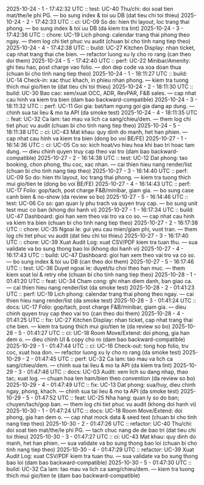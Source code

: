 2025-10-24 - 1 - 17:42:32 UTC :: test: UC-40 Thu/chi: doi soat tien mat/the/le phi PG. — bo sung index & toi uu DB (dat tieu chi toi thieu)
2025-10-24 - 2 - 17:42:33 UTC :: ci: UC-09 So do: hien thi layout, loc trang thai phong. — bo sung index & toi uu DB (da kiem tra lint)
2025-10-24 - 3 - 17:42:36 UTC :: chore: UC-19 Lich phong: calendar trang thai phong theo ngay. — them log chi tiet phuc vu audit (chuan bi cho tinh nang tiep theo)
2025-10-24 - 4 - 17:42:38 UTC :: build: UC-27 Kitchen Display: nhan ticket, cap nhat trang thai che bien. — refactor luong xu ly cho ro rang (can theo doi them)
2025-10-24 - 5 - 17:42:40 UTC :: perf: UC-22 Minibar/Amenity: ghi tieu hao, post charge vao folio. — don dep code va xoa doan thua (chuan bi cho tinh nang tiep theo)
2025-10-24 - 1 - 18:11:27 UTC :: build: UC-14 Check-in: xac thuc khach, in phieu nhan phong. — kiem tra tuong thich mui gio/tien te (dat tieu chi toi thieu)
2025-10-24 - 2 - 18:11:30 UTC :: build: UC-30 Bao cao: xem/xuat OCC, ADR, RevPAR, F&B sales. — cap nhat cau hinh va kiem tra bien (dam bao backward-compatible)
2025-10-24 - 3 - 18:11:32 UTC :: perf: UC-11 Goi gia: bat/tam ngung goi gia dang ap dung. — chinh sua tai lieu & mo ta API (da smoke test)
2025-10-24 - 4 - 18:11:35 UTC :: feat: UC-32 Ca lam: tao mau va lich ca sang/chieu/dem. — them log chi tiet phuc vu audit (chuan bi cho tinh nang tiep theo)
2025-10-24 - 5 - 18:11:38 UTC :: ci: UC-43 Mat khau: quy dinh do manh, het han phien. — cap nhat cau hinh va kiem tra bien (dong bo voi BE/FE)
2025-10-27 - 1 - 16:14:36 UTC :: ci: UC-05 Co so: kich hoat/vo hieu hoa khi bao tri hoac tam dung. — dieu chinh quyen truy cap theo vai tro (dam bao backward-compatible)
2025-10-27 - 2 - 16:14:38 UTC :: test: UC-12 Dat phong: tao booking, chon phong, thu coc, xac nhan. — cai thien hieu nang render/list (chuan bi cho tinh nang tiep theo)
2025-10-27 - 3 - 16:14:40 UTC :: perf: UC-09 So do: hien thi layout, loc trang thai phong. — kiem tra tuong thich mui gio/tien te (dong bo voi BE/FE)
2025-10-27 - 4 - 16:14:43 UTC :: perf: UC-17 Folio: gop/tach, post charge F&B/minibar, giam gia. — bo sung case canh bien & no-show (da review so bo)
2025-10-27 - 5 - 16:14:46 UTC :: test: UC-06 Co so: gan quan ly phu trach va quyen truy cap. — bo sung unit test muc co ban (khong doi hanh vi)
2025-10-27 - 1 - 16:17:34 UTC :: build: UC-47 Dashboard: gioi han xem theo vai tro va co so. — cap nhat cau hinh va kiem tra bien (chuan bi cho tinh nang tiep theo)
2025-10-27 - 2 - 16:17:38 UTC :: chore: UC-35 Ngoai le: gui yeu cau mien/giam phi, vuot tran. — them log chi tiet phuc vu audit (dat tieu chi toi thieu)
2025-10-27 - 3 - 16:17:40 UTC :: chore: UC-39 Xuat Audit Log: xuat CSV/PDF kiem tra tuan thu. — sua validate va bo sung thong bao loi (khong doi hanh vi)
2025-10-27 - 4 - 16:17:43 UTC :: build: UC-47 Dashboard: gioi han xem theo vai tro va co so. — bo sung index & toi uu DB (can theo doi them)
2025-10-27 - 5 - 16:17:46 UTC :: test: UC-36 Duyet ngoai le: duyet/tu choi theo han muc. — them kiem soat loi & retry nhe (chuan bi cho tinh nang tiep theo)
2025-10-28 - 1 - 01:41:20 UTC :: feat: UC-34 Cham cong: ghi nhan diem danh, ban giao ca. — cai thien hieu nang render/list (da smoke test)
2025-10-28 - 2 - 01:41:23 UTC :: perf: UC-19 Lich phong: calendar trang thai phong theo ngay. — cai thien hieu nang render/list (da smoke test)
2025-10-28 - 3 - 01:41:24 UTC :: docs: UC-17 Folio: gop/tach, post charge F&B/minibar, giam gia. — dieu chinh quyen truy cap theo vai tro (can theo doi them)
2025-10-28 - 4 - 01:41:25 UTC :: fix: UC-27 Kitchen Display: nhan ticket, cap nhat trang thai che bien. — kiem tra tuong thich mui gio/tien te (da review so bo)
2025-10-28 - 5 - 01:41:27 UTC :: ci: UC-18 Room Move/Extend: doi phong, gia han dem o. — dieu chinh UI & copy cho ro (dam bao backward-compatible)
2025-10-29 - 1 - 01:47:44 UTC :: ci: UC-16 Check-out: tong hop folio, tru coc, xuat hoa don. — refactor luong xu ly cho ro rang (da smoke test)
2025-10-29 - 2 - 01:47:45 UTC :: perf: UC-32 Ca lam: tao mau va lich ca sang/chieu/dem. — chinh sua tai lieu & mo ta API (da kiem tra lint)
2025-10-29 - 3 - 01:47:46 UTC :: docs: UC-03 Audit: xem lich su dang nhap, thao tac; xuat log. — chuan hoa ten ham/bien theo convention (da review so bo)
2025-10-29 - 4 - 01:47:49 UTC :: fix: UC-13 Dat phong: sua/huy, dieu chinh ngay, phong, khach. — chinh sua tai lieu & mo ta API (da smoke test)
2025-10-29 - 5 - 01:47:52 UTC :: feat: UC-25 Nha hang: quan ly so do ban; chuyen/tach/gop ban. — them log chi tiet phuc vu audit (khong doi hanh vi)
2025-10-30 - 1 - 01:47:24 UTC :: docs: UC-18 Room Move/Extend: doi phong, gia han dem o. — cap nhat mock data & seed test (chuan bi cho tinh nang tiep theo)
2025-10-30 - 2 - 01:47:26 UTC :: refactor: UC-40 Thu/chi: doi soat tien mat/the/le phi PG. — tach chuc nang de de bao tri (dat tieu chi toi thieu)
2025-10-30 - 3 - 01:47:27 UTC :: ci: UC-43 Mat khau: quy dinh do manh, het han phien. — sua validate va bo sung thong bao loi (chuan bi cho tinh nang tiep theo)
2025-10-30 - 4 - 01:47:29 UTC :: refactor: UC-39 Xuat Audit Log: xuat CSV/PDF kiem tra tuan thu. — sua validate va bo sung thong bao loi (dam bao backward-compatible)
2025-10-30 - 5 - 01:47:30 UTC :: build: UC-32 Ca lam: tao mau va lich ca sang/chieu/dem. — kiem tra tuong thich mui gio/tien te (dam bao backward-compatible)
